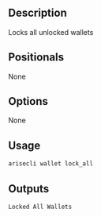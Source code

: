 ## Description
Locks all unlocked wallets


## Positionals
None
## Options
None
## Usage


```sh
arisecli wallet lock_all
```

## Outputs


```console
Locked All Wallets
```
